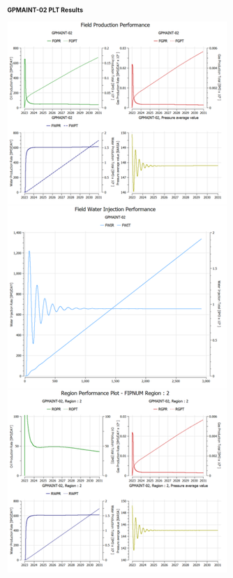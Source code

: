 #### GPMAINT-02 PLT Results

![](PLT/GPMAINT-02-Field_Production_Performance.png)
![](PLT/GPMAINT-02-Field_Water_Injection_Performance.png)
![](PLT/GPMAINT-02-Region_Performance_Plot_FIPNUM_Region_2.png)
